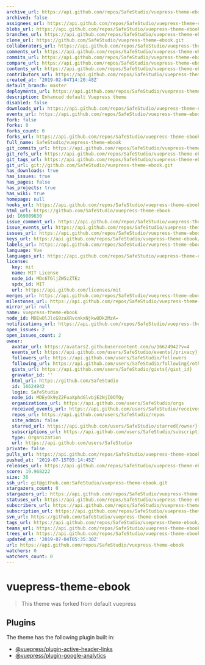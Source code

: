 ```yaml
---
archive_url: https://api.github.com/repos/SafeStudio/vuepress-theme-ebook/{archive_format}{/ref}
archived: false
assignees_url: https://api.github.com/repos/SafeStudio/vuepress-theme-ebook/assignees{/user}
blobs_url: https://api.github.com/repos/SafeStudio/vuepress-theme-ebook/git/blobs{/sha}
branches_url: https://api.github.com/repos/SafeStudio/vuepress-theme-ebook/branches{/branch}
clone_url: https://github.com/SafeStudio/vuepress-theme-ebook.git
collaborators_url: https://api.github.com/repos/SafeStudio/vuepress-theme-ebook/collaborators{/collaborator}
comments_url: https://api.github.com/repos/SafeStudio/vuepress-theme-ebook/comments{/number}
commits_url: https://api.github.com/repos/SafeStudio/vuepress-theme-ebook/commits{/sha}
compare_url: https://api.github.com/repos/SafeStudio/vuepress-theme-ebook/compare/{base}...{head}
contents_url: https://api.github.com/repos/SafeStudio/vuepress-theme-ebook/contents/{+path}
contributors_url: https://api.github.com/repos/SafeStudio/vuepress-theme-ebook/contributors
created_at: '2019-02-04T14:20:48Z'
default_branch: master
deployments_url: https://api.github.com/repos/SafeStudio/vuepress-theme-ebook/deployments
description: Enhanced default Vuepress theme
disabled: false
downloads_url: https://api.github.com/repos/SafeStudio/vuepress-theme-ebook/downloads
events_url: https://api.github.com/repos/SafeStudio/vuepress-theme-ebook/events
fork: false
forks: 0
forks_count: 0
forks_url: https://api.github.com/repos/SafeStudio/vuepress-theme-ebook/forks
full_name: SafeStudio/vuepress-theme-ebook
git_commits_url: https://api.github.com/repos/SafeStudio/vuepress-theme-ebook/git/commits{/sha}
git_refs_url: https://api.github.com/repos/SafeStudio/vuepress-theme-ebook/git/refs{/sha}
git_tags_url: https://api.github.com/repos/SafeStudio/vuepress-theme-ebook/git/tags{/sha}
git_url: git://github.com/SafeStudio/vuepress-theme-ebook.git
has_downloads: true
has_issues: true
has_pages: false
has_projects: true
has_wiki: true
homepage: null
hooks_url: https://api.github.com/repos/SafeStudio/vuepress-theme-ebook/hooks
html_url: https://github.com/SafeStudio/vuepress-theme-ebook
id: 169089630
issue_comment_url: https://api.github.com/repos/SafeStudio/vuepress-theme-ebook/issues/comments{/number}
issue_events_url: https://api.github.com/repos/SafeStudio/vuepress-theme-ebook/issues/events{/number}
issues_url: https://api.github.com/repos/SafeStudio/vuepress-theme-ebook/issues{/number}
keys_url: https://api.github.com/repos/SafeStudio/vuepress-theme-ebook/keys{/key_id}
labels_url: https://api.github.com/repos/SafeStudio/vuepress-theme-ebook/labels{/name}
language: Vue
languages_url: https://api.github.com/repos/SafeStudio/vuepress-theme-ebook/languages
license:
  key: mit
  name: MIT License
  node_id: MDc6TGljZW5zZTEz
  spdx_id: MIT
  url: https://api.github.com/licenses/mit
merges_url: https://api.github.com/repos/SafeStudio/vuepress-theme-ebook/merges
milestones_url: https://api.github.com/repos/SafeStudio/vuepress-theme-ebook/milestones{/number}
mirror_url: null
name: vuepress-theme-ebook
node_id: MDEwOlJlcG9zaXRvcnkxNjkwODk2MzA=
notifications_url: https://api.github.com/repos/SafeStudio/vuepress-theme-ebook/notifications{?since,all,participating}
open_issues: 2
open_issues_count: 2
owner:
  avatar_url: https://avatars2.githubusercontent.com/u/16624942?v=4
  events_url: https://api.github.com/users/SafeStudio/events{/privacy}
  followers_url: https://api.github.com/users/SafeStudio/followers
  following_url: https://api.github.com/users/SafeStudio/following{/other_user}
  gists_url: https://api.github.com/users/SafeStudio/gists{/gist_id}
  gravatar_id: ''
  html_url: https://github.com/SafeStudio
  id: 16624942
  login: SafeStudio
  node_id: MDEyOk9yZ2FuaXphdGlvbjE2NjI0OTQy
  organizations_url: https://api.github.com/users/SafeStudio/orgs
  received_events_url: https://api.github.com/users/SafeStudio/received_events
  repos_url: https://api.github.com/users/SafeStudio/repos
  site_admin: false
  starred_url: https://api.github.com/users/SafeStudio/starred{/owner}{/repo}
  subscriptions_url: https://api.github.com/users/SafeStudio/subscriptions
  type: Organization
  url: https://api.github.com/users/SafeStudio
private: false
pulls_url: https://api.github.com/repos/SafeStudio/vuepress-theme-ebook/pulls{/number}
pushed_at: '2019-07-15T05:14:45Z'
releases_url: https://api.github.com/repos/SafeStudio/vuepress-theme-ebook/releases{/id}
score: 19.968222
size: 36
ssh_url: git@github.com:SafeStudio/vuepress-theme-ebook.git
stargazers_count: 0
stargazers_url: https://api.github.com/repos/SafeStudio/vuepress-theme-ebook/stargazers
statuses_url: https://api.github.com/repos/SafeStudio/vuepress-theme-ebook/statuses/{sha}
subscribers_url: https://api.github.com/repos/SafeStudio/vuepress-theme-ebook/subscribers
subscription_url: https://api.github.com/repos/SafeStudio/vuepress-theme-ebook/subscription
svn_url: https://github.com/SafeStudio/vuepress-theme-ebook
tags_url: https://api.github.com/repos/SafeStudio/vuepress-theme-ebook/tags
teams_url: https://api.github.com/repos/SafeStudio/vuepress-theme-ebook/teams
trees_url: https://api.github.com/repos/SafeStudio/vuepress-theme-ebook/git/trees{/sha}
updated_at: '2019-07-04T05:35:30Z'
url: https://api.github.com/repos/SafeStudio/vuepress-theme-ebook
watchers: 0
watchers_count: 0
---
```

# vuepress-theme-ebook

> This theme was forked from default vuepress

## Plugins

The theme has the following plugin built in:

- [@vuepress/plugin-active-header-links](https://github.com/vuejs/vuepress/tree/master/packages/@vuepress/plugin-active-header-links)
- [@vuepress/plugin-google-analytics](https://github.com/vuejs/vuepress/tree/master/packages/%40vuepress/plugin-google-analytics)
